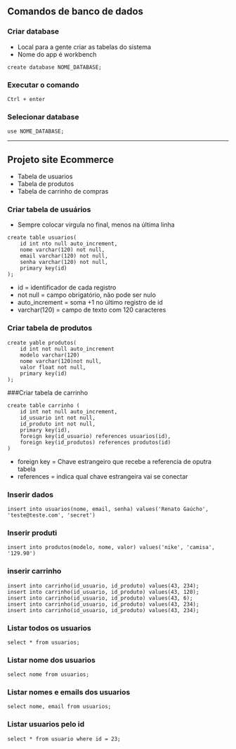 ## Comandos de banco de dados

### Criar database
* Local para a gente criar as tabelas do sistema
* Nome do app é workbench
```
create database NOME_DATABASE;
```
### Executar o comando

```
Ctrl + enter
```

### Selecionar database
```
use NOME_DATABASE;
```
<hr>

## Projeto site Ecommerce
* Tabela de usuarios
* Tabela de produtos 
* Tabela de carrinho de compras

### Criar tabela de usuários 

* Sempre colocar virgula no final, menos na última linha
```
create table usuarios(
    id int nto null auto_increment,
    nome varchar(120) not null,
    email varchar(120) not null,
    senha varchar(120) not null,
    primary key(id)
);
```

* id = identificador de cada registro
* not null = campo obrigatório, não pode ser nulo
* auto_increment = soma +1 no último registro de id 
* varchar(120) = campo de texto com 120 caracteres

### Criar tabela de produtos 
```
create yable produtos(
    id int not null auto_increment
    modelo varchar(120)
    nome varchar(120)not null,
    valor float not null,
    primary key(id)
);
```

###Criar tabela de carrinho 

```
create table carrinho (
    id int not null auto_increment,
    id_usuario int not null,
    id_produto int not null,
    primary key(id),
    foreign key(id_usuario) references usuarios(id),
    foreign key(id_produtos) references produtos(id)
)
```
* foreign key = Chave estrangeiro que recebe a referencia de oputra tabela
* references = indica qual chave estrangeira vai se conectar

### Inserir dados 
```
insert into usuarios(nome, email, senha) values('Renato Gaúcho', 'teste@teste.com', 'secret')
```

### Inserir produti 
```
insert into produtos(modelo, nome, valor) values('nike', 'camisa', '129.90')
```

### inserir carrinho
```
insert into carrinho(id_usuario, id_produto) values(43, 234);
insert into carrinho(id_usuario, id_produto) values(43, 120);
insert into carrinho(id_usuario, id_produto) values(43, 6);
insert into carrinho(id_usuario, id_produto) values(43, 234);
insert into carrinho(id_usuario, id_produto) values(43, 234);
```

### Listar todos os usuarios

```
select * from usuarios;
```
### Listar nome dos usuarios

```
select nome from usuarios;
```

### Listar nomes e emails dos usuarios

```
select nome, email from usuarios;
```

### Listar usuarios pelo id

```
select * from usuario where id = 23; 
```